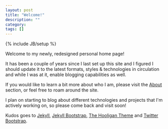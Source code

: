 ```yaml
---
layout: post
title: "Welcome!"
description: ""
category: 
tags: []
---
```

{% include JB/setup %}

Welcome to my newly, redesigned personal home page!

It has been a couple of years since I last set up this site and I figured I
should update it to the latest formats, styles & technologies in circulation  
and while I was at it, enable blogging capabilities as well.

If you would like to learn a bit more about who I am, please visit the
[About](about.html) section, or feel free to roam around the site.

I plan on starting to blog about different technologies and projects that I'm
actively working on, so please come back and visit soon!

Kudos goes to [Jekyll](https://github.com/mojombo/jekyll), [Jekyll
Bootstrap](http://jekyllbootstrap.com/), [The Hooligan
Theme](http://github.com/dhulihan/hooligan) and [Twitter
Bootstrap](http://twitter.github.com/bootstrap/).
